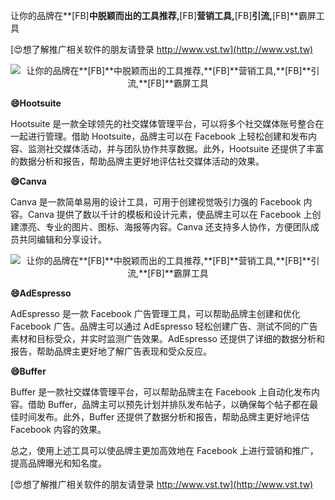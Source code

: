 让你的品牌在**[FB]**中脱颖而出的工具推荐,**[FB]**营销工具,**[FB]**引流,**[FB]**霸屏工具

[😍想了解推广相关软件的朋友请登录 http://www.vst.tw](http://www.vst.tw)

 <center><img src="https://vst.tw/MP4/tuiguang/png/6.png" alt="让你的品牌在**[FB]**中脱颖而出的工具推荐,**[FB]**营销工具,**[FB]**引流,**[FB]**霸屏工具"></center>

**😄Hootsuite**

Hootsuite 是一款全球领先的社交媒体管理平台，可以将多个社交媒体账号整合在一起进行管理。借助 Hootsuite，品牌主可以在 Facebook 上轻松创建和发布内容、监测社交媒体活动，并与团队协作共享数据。此外，Hootsuite 还提供了丰富的数据分析和报告，帮助品牌主更好地评估社交媒体活动的效果。

**😄Canva**

Canva 是一款简单易用的设计工具，可用于创建视觉吸引力强的 Facebook 内容。Canva 提供了数以千计的模板和设计元素，使品牌主可以在 Facebook 上创建漂亮、专业的图片、图标、海报等内容。Canva 还支持多人协作，方便团队成员共同编辑和分享设计。

 <center><img src="https://vst.tw/MP4/tuiguang/png/1.png" alt="让你的品牌在**[FB]**中脱颖而出的工具推荐,**[FB]**营销工具,**[FB]**引流,**[FB]**霸屏工具"></center>

**😄AdEspresso**

AdEspresso 是一款 Facebook 广告管理工具，可以帮助品牌主创建和优化 Facebook 广告。品牌主可以通过 AdEspresso 轻松创建广告、测试不同的广告素材和目标受众，并实时监测广告效果。AdEspresso 还提供了详细的数据分析和报告，帮助品牌主更好地了解广告表现和受众反应。

**😄Buffer**

Buffer 是一款社交媒体管理平台，可以帮助品牌主在 Facebook 上自动化发布内容。借助 Buffer，品牌主可以预先计划并排队发布帖子，以确保每个帖子都在最佳时间发布。此外，Buffer 还提供了数据分析和报告，帮助品牌主更好地评估 Facebook 内容的效果。

总之，使用上述工具可以使品牌主更加高效地在 Facebook 上进行营销和推广，提高品牌曝光和知名度。

[😍想了解推广相关软件的朋友请登录 http://www.vst.tw](http://www.vst.tw)



